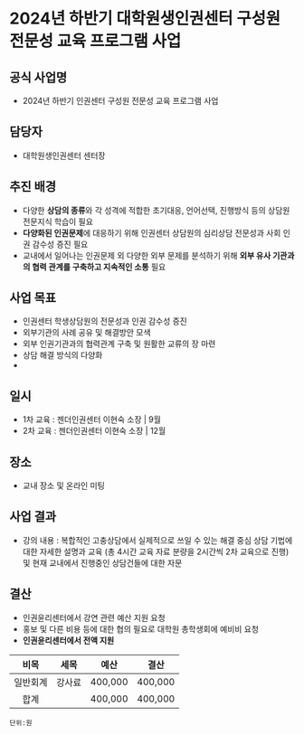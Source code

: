 2024년 하반기 대학원생인권센터 구성원 전문성 교육 프로그램 사업
===

## 공식 사업명
- 2024년 하반기 인권센터 구성원 전문성 교육 프로그램 사업

## 담당자
- 대학원생인권센터 센터장

## 추진 배경
- 다양한 **상담의 종류**와 각 성격에 적합한 초기대응, 언어선택, 진행방식 등의 상담원 전문지식 학습이 필요
- **다양화된 인권문제**에 대응하기 위해 인권센터 상담원의 심리상담 전문성과 사회 인권 감수성 증진 필요 
- 교내에서 일어나는 인권문제 외 다양한 외부 문제를 분석하기 위해 **외부 유사 기관과의 협력 관계를 구축하고 지속적인 소통** 필요

## 사업 목표
-  인권센터 학생상담원의 전문성과 인권 감수성 증진 
-  외부기관의 사례 공유 및 해결방안 모색  
-  외부 인권기관과의 협력관계 구축 및 원활한 교류의 장 마련
-  상담 해결 방식의 다양화
- 
## 일시
- 1차 교육 : 젠더인권센터 이현숙 소장 | 9월 
- 2차 교육 : 젠더인권센터 이현숙 소장 | 12월

## 장소
- 교내 장소 및 온라인 미팅

## 사업 결과
- 강의 내용 : 복합적인 고충상담에서 실제적으로 쓰일 수 있는 해결 중심 상담 기법에 대한 자세한 설명과 교육 (총 4시간 교육 자료 분량을 2시간씩 2차 교육으로 진행) 및 현재 교내에서 진행중인 상담건들에 대한 자문

## 결산

-	인권윤리센터에서 강연 관련 예산 지원 요청
-	홍보 및 다른 비용 등에 대한 협의 필요로 대학원 총학생회에 예비비 요청
-	**인권윤리센터에서 전액 지원**

|	**비목**	|   **세목**	|	**예산**	|	**결산**	|
|:----------:|:------------:|:--------:|:--------:|
|	일반회계	|	강사료	|	400,000	|	400,000	|
|	합계		|			|	400,000	|	400,000	|

	단위:원
